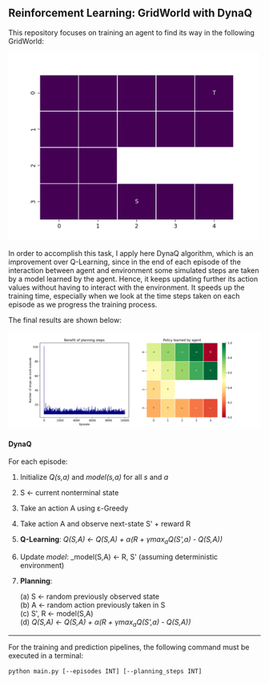 ## Reinforcement Learning: GridWorld with DynaQ

This repository focuses on training an agent to find its way in the following GridWorld:

<img src="./utils/env.png" alt="drawing" width="500"/>


In order to accomplish this task, I apply here DynaQ algorithm, which is an improvement over Q-Learning, since in the end of each episode of the interaction between agent and environment some simulated steps are taken by a model learned by the agent. Hence, it keeps updating further its action values without having to interact with the environment. It speeds up the training time, especially when we look at the time steps taken on each episode as we progress the training process.

The final results are shown below:

![png](./utils/results.png)


#### DynaQ

For each episode:

1. Initialize _Q(s,a)_ and _model(s,a)_ for all _s_ and _a_
2. S <- current nonterminal state
3. Take an action A using ε-Greedy
4. Take action A and observe next-state S' + reward R
5. **Q-Learning**: _Q(S,A) <- Q(S,A) + α(R + γmax<sub>a</sub>Q(S',a) - Q(S,A))_
6. Update _model_: _model(S,A) <- R, S' (assuming deterministic environment)
7. **Planning**:

    (a) S <- random previously observed state  
    (b) A <- random action previously taken in S  
    (c) S', R <- model(S,A)  
    (d) _Q(S,A) <- Q(S,A) + α(R + γmax<sub>a</sub>Q(S',a) - Q(S,A))_

_______


For the training and prediction pipelines, the following command must be executed in a terminal:


```
python main.py [--episodes INT] [--planning_steps INT]
```